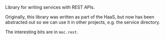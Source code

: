 Library for writing services with REST APIs.

Originally, this library was written as part of the HaaS, but now has
been abstracted out so we can use it in other projects, e.g. the service
directory.

The interesting bits are in `moc.rest`.
